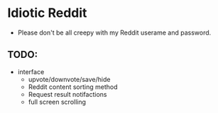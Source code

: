 # Idiotic Reddit 
* Please don't be all creepy with my Reddit userame and password. 

## TODO:
* interface 
    * upvote/downvote/save/hide
    * Reddit content sorting method 
    * Request result notifactions 
    * full screen scrolling 
